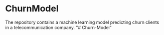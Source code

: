 # ChurnModel
The repository contains a machine learning model predicting churn clients in a telecommunication company. 
"# Churn-Model" 
